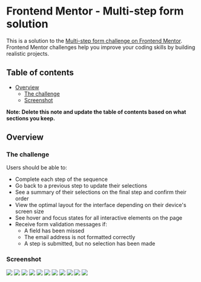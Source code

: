 # Frontend Mentor - Multi-step form solution

This is a solution to the [Multi-step form challenge on Frontend Mentor](https://www.frontendmentor.io/challenges/multistep-form-YVAnSdqQBJ). Frontend Mentor challenges help you improve your coding skills by building realistic projects. 

## Table of contents

- [Overview](#overview)
  - [The challenge](#the-challenge)
  - [Screenshot](#screenshot)

**Note: Delete this note and update the table of contents based on what sections you keep.**

## Overview

### The challenge

Users should be able to:

- Complete each step of the sequence
- Go back to a previous step to update their selections
- See a summary of their selections on the final step and confirm their order
- View the optimal layout for the interface depending on their device's screen size
- See hover and focus states for all interactive elements on the page
- Receive form validation messages if:
  - A field has been missed
  - The email address is not formatted correctly
  - A step is submitted, but no selection has been made

### Screenshot

![](assets/screenshots/Desktop-personal-info.png)
![](assets/screenshots/Desktop-personal-info-validation.png)
![](assets/screenshots/Desktop-select-your-plan.png)
![](assets/screenshots/Desktop-pick-add-ons.png)
![](assets/screenshots/Desktop-summary.png)
![](assets/screenshots/Desktop-thank-you.png)
![](assets/screenshots/Mobile-personal-info.png)
![](assets/screenshots/Mobile-select-your-plan.png)
![](assets/screenshots/Mobile-pick-add-ons.png)
![](assets/screenshots/Mobile-summary.png)
![](assets/screenshots/Mobile-thank-you.png)

